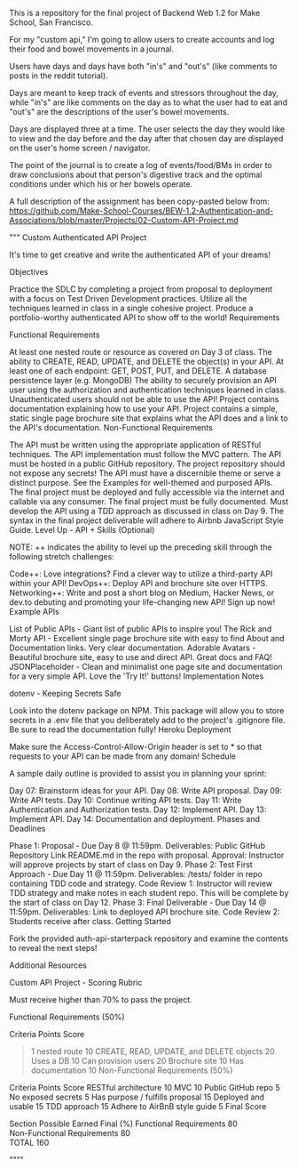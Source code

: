 This is a repository for the final project of Backend Web 1.2 for Make School, San Francisco.

For my "custom api," I'm going to allow users to create accounts and log their food and bowel movements in a journal.

Users have days and days have both "in's" and "out's" (like comments to posts in the reddit tutorial).

Days are meant to keep track of events and stressors throughout the day, while "in's" are like comments on the day as to what the user had to eat and "out's"
are the descriptions of the user's bowel movements.

Days are displayed three at a time. The user selects the day they would like to view and the day before and the day after that chosen day are displayed on the user's home screen / navigator.

The point of the journal is to create a log of events/food/BMs in order to draw conclusions about that person's digestive track and the optimal conditions under which his or her bowels operate.

A full description of the assignment has been copy-pasted below from: https://github.com/Make-School-Courses/BEW-1.2-Authentication-and-Associations/blob/master/Projects/02-Custom-API-Project.md

"""
Custom Authenticated API Project

It's time to get creative and write the authenticated API of your dreams!

Objectives

Practice the SDLC by completing a project from proposal to deployment with a focus on Test Driven Development practices.
Utilize all the techniques learned in class in a single cohesive project.
Produce a portfolio-worthy authenticated API to show off to the world!
Requirements

Functional Requirements

At least one nested route or resource as covered on Day 3 of class.
The ability to CREATE, READ, UPDATE, and DELETE the object(s) in your API.
At least one of each endpoint: GET, POST, PUT, and DELETE.
A database persistence layer (e.g. MongoDB)
The ability to securely provision an API user using the authorization and authentication techniques learned in class. Unauthenticated users should not be able to use the API!
Project contains documentation explaining how to use your API.
Project contains a simple, static single page brochure site that explains what the API does and a link to the API's documentation.
Non-Functional Requirements

The API must be written using the appropriate application of RESTful techniques.
The API implementation must follow the MVC pattern.
The API must be hosted in a public GitHub repository.
The project repository should not expose any secrets!
The API must have a discernible theme or serve a distinct purpose. See the Examples for well-themed and purposed APIs.
The final project must be deployed and fully accessible via the internet and callable via any consumer.
The final project must be fully documented.
Must develop the API using a TDD approach as discussed in class on Day 9.
The syntax in the final project deliverable will adhere to Airbnb JavaScript Style Guide.
Level Up - API + Skills (Optional)

NOTE: ++ indicates the ability to level up the preceding skill through the following stretch challenges:

Code++: Love integrations? Find a clever way to utilize a third-party API within your API!
DevOps++: Deploy API and brochure site over HTTPS.
Networking++: Write and post a short blog on Medium, Hacker News, or dev.to debuting and promoting your life-changing new API! Sign up now!
Example APIs

List of Public APIs - Giant list of public APIs to inspire you!
The Rick and Morty API - Excellent single page brochure site with easy to find About and Documentation links. Very clear documentation.
Adorable Avatars - Beautiful brochure site, easy to use and direct API. Great docs and FAQ!
JSONPlaceholder - Clean and minimalist one page site and documentation for a very simple API. Love the 'Try It!' buttons!
Implementation Notes

dotenv - Keeping Secrets Safe

Look into the dotenv package on NPM. This package will allow you to store secrets in a .env file that you deliberately add to the project's .gitignore file. Be sure to read the documentation fully!
Heroku Deployment

Make sure the Access-Control-Allow-Origin header is set to * so that requests to your API can be made from any domain!
Schedule

A sample daily outline is provided to assist you in planning your sprint:

Day 07: Brainstorm ideas for your API.
Day 08: Write API proposal.
Day 09: Write API tests.
Day 10: Continue writing API tests.
Day 11: Write Authentication and Authorization tests.
Day 12: Implement API.
Day 13: Implement API.
Day 14: Documentation and deployment.
Phases and Deadlines

Phase 1: Proposal - Due Day 8 @ 11:59pm.
Deliverables:
Public GitHub Repository Link
README.md in the repo with proposal.
Approval: Instructor will approve projects by start of class on Day 9.
Phase 2: Test First Approach - Due Day 11 @ 11:59pm.
Deliverables:
/tests/ folder in repo containing TDD code and strategy.
Code Review 1: Instructor will review TDD strategy and make notes in each student repo. This will be complete by the start of class on Day 12.
Phase 3: Final Deliverable - Due Day 14 @ 11:59pm.
Deliverables:
Link to deployed API brochure site.
Code Review 2: Students receive after class.
Getting Started

Fork the provided auth-api-starterpack repository and examine the contents to reveal the next steps!

Additional Resources

Custom API Project - Scoring Rubric

Must receive higher than 70% to pass the project.

Functional Requirements (50%)

Criteria	Points	Score
>1 nested route	10
CREATE, READ, UPDATE, and DELETE objects	20
Uses a DB	10
Can provision users	20
Brochure site	10
Has documentation	10
Non-Functional Requirements (50%)

Criteria	Points	Score
RESTful architecture	10
MVC	10
Public GitHub repo	5
No exposed secrets	5
Has purpose / fulfills proposal	15
Deployed and usable	15
TDD approach	15
Adhere to AirBnB style guide	5
Final Score

Section	Possible	Earned	Final (%)
Functional Requirements	80		
Non-Functional Requirements	80		
TOTAL	160

""""
